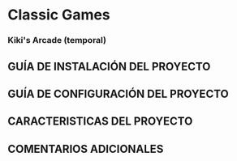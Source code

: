 # Classic Games
### Kiki's Arcade (temporal)

## GUÍA DE INSTALACIÓN DEL PROYECTO



## GUÍA DE CONFIGURACIÓN DEL PROYECTO



## CARACTERISTICAS DEL PROYECTO



## COMENTARIOS ADICIONALES


